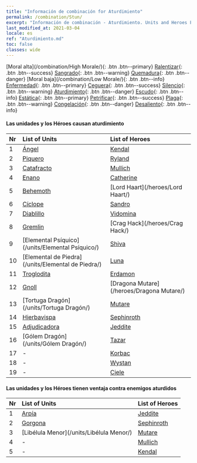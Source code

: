 ```yaml
---
title: "Información de combinación for Aturdimiento"
permalink: /combination/Stun/
excerpt: "Información de combinación - Aturdimiento. Units and Heroes Formation."
last_modified_at: 2021-03-04
locale: es
ref: "Aturdimiento.md"
toc: false
classes: wide
---
```


  [Moral alta](/combination/High Morale/){: .btn .btn--primary} [Ralentizar](/combination/Slow/){: .btn .btn--success} [Sangrado](/combination/Bleeding/){: .btn .btn--warning} [Quemadura](/combination/Burning/){: .btn .btn--danger} [Moral baja](/combination/Low Morale/){: .btn .btn--info} [Enfermedad](/combination/Disease/){: .btn .btn--primary} [Ceguera](/combination/Blind/){: .btn .btn--success} [Silencio](/combination/Silence/){: .btn .btn--warning} [Aturdimiento](/combination/Stun/){: .btn .btn--danger} [Escudo](/combination/Shield/){: .btn .btn--info} [Estática](/combination/Static/){: .btn .btn--primary} [Petrificar](/combination/Petrify/){: .btn .btn--success} [Plaga](/combination/Plague/){: .btn .btn--warning} [Congelación](/combination/Freeze/){: .btn .btn--danger} [Desaliento](/combination/Deterrence/){: .btn .btn--info} 


#### Las unidades y los Héroes causan aturdimiento

  | Nr |  List of Units  | List of Heroes | 
  |:---|:----------------|:---------------| 
  | 1 | [Ángel](/units/Ángel/) | [Kendal](/heroes/Kendal/) |
  | 2 | [Piquero](/units/Piquero/) | [Ryland](/heroes/Ryland/) |
  | 3 | [Catafracto](/units/Catafracto/) | [Mullich](/heroes/Mullich/) |
  | 4 | [Enano](/units/Enano/) | [Catherine](/heroes/Catherine/) |
  | 5 | [Behemoth](/units/Behemoth/) | [Lord Haart](/heroes/Lord Haart/) |
  | 6 | [Cíclope](/units/Cíclope/) | [Sandro](/heroes/Sandro/) |
  | 7 | [Diablillo](/units/Diablillo/) | [Vidomina](/heroes/Vidomina/) |
  | 8 | [Gremlin](/units/Gremlin/) | [Crag Hack](/heroes/Crag Hack/) |
  | 9 | [Elemental Psíquico](/units/Elemental Psíquico/) | [Shiva](/heroes/Shiva/) |
  | 10 | [Elemental de Piedra](/units/Elemental de Piedra/) | [Luna](/heroes/Luna/) |
  | 11 | [Troglodita](/units/Troglodita/) | [Erdamon](/heroes/Erdamon/) |
  | 12 | [Gnoll](/units/Gnoll/) | [Dragona Mutare](/heroes/Dragona Mutare/) |
  | 13 | [Tortuga Dragón](/units/Tortuga Dragón/) | [Mutare](/heroes/Mutare/) |
  | 14 | [Hierbavispa](/units/Hierbavispa/) | [Sephinroth](/heroes/Sephinroth/) |
  | 15 | [Adjudicadora](/units/Adjudicadora/) | [Jeddite](/heroes/Jeddite/) |
  | 16 | [Gólem Dragón](/units/Gólem Dragón/) | [Tazar](/heroes/Tazar/) |
  | 17 | - | [Korbac](/heroes/Korbac/) |
  | 18 | - | [Wystan](/heroes/Wystan/) |
  | 19 | - | [Ciele](/heroes/Ciele/) |


#### Las unidades y los Héroes tienen ventaja contra enemigos aturdidos

  | Nr |  List of Units  | List of Heroes | 
  |:---|:----------------|:---------------| 
  | 1 | [Arpía](/units/Arpía/) | [Jeddite](/heroes/Jeddite/) |
  | 2 | [Gorgona](/units/Gorgona/) | [Sephinroth](/heroes/Sephinroth/) |
  | 3 | [Libélula Menor](/units/Libélula Menor/) | [Mutare](/heroes/Mutare/) |
  | 4 | - | [Mullich](/heroes/Mullich/) |
  | 5 | - | [Kendal](/heroes/Kendal/) |
